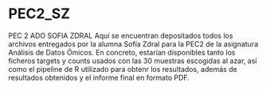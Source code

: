 # PEC2_SZ
PEC 2 ADO SOFIA ZDRAL 
Aquí se encuentran depositados todos los archivos entregados por la alumna Sofía Zdral para la PEC2 de la asignatura Análisis de Datos Ómicos. En concreto, estarían disponibles tanto los ficheros targets y counts usados con las 30 muestras escogidas al azar, así como el pipeline de R utilizado para obtenr los resultados, además de resultados obtenidos y el informe final en formato PDF.
